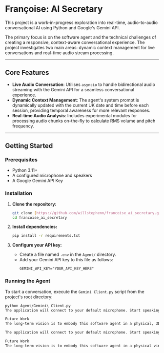 # Françoise: AI Secretary

This project is a work-in-progress exploration into real-time, audio-to-audio conversational AI using Python and Google's Gemini API.

The primary focus is on the software agent and the technical challenges of creating a responsive, context-aware conversational experience. The project investigates two main areas: dynamic context management for live conversations and real-time audio stream processing.

---

## Core Features

* **Live Audio Conversation**: Utilises `asyncio` to handle bidirectional audio streaming with the Gemini API for a seamless conversational experience.
* **Dynamic Context Management**: The agent's system prompt is dynamically updated with the current UK date and time before each session, providing temporal awareness for more relevant responses.
* **Real-time Audio Analysis**: Includes experimental modules for processing audio chunks on-the-fly to calculate RMS volume and pitch frequency.

---

## Getting Started

### Prerequisites

* Python 3.11+
* A configured microphone and speakers
* A Google Gemini API Key

### Installation

1.  **Clone the repository:**
    ```bash
    git clone [https://github.com/willstephenn/francoise_ai_secretary.git](https://github.com/willstephenn/francoise_ai_secretary.git)
    cd francoise_ai_secretary
    ```

2.  **Install dependencies:**
    ```bash
    pip install -r requirements.txt
    ```

3.  **Configure your API key:**
    * Create a file named `.env` in the `Agent/` directory.
    * Add your Gemini API key to this file as follows:
        ```
        GEMINI_API_KEY="YOUR_API_KEY_HERE"
        ```

### Running the Agent

To start a conversation, execute the `Gemini Client.py` script from the project's root directory:

```bash
python Agent/Gemini\ Client.py
The application will connect to your default microphone. Start speaking to begin the interaction.

Future Work
The long-term vision is to embody this software agent in a physical, 3D-printed vintage telephone, using a Raspberry Pi to run the core logic and handle hardware interfacing.

The application will connect to your default microphone. Start speaking to begin the interaction.

Future Work
The long-term vision is to embody this software agent in a physical vintage telephone, using a Raspberry Pi to run the core logic and handle hardware interfacing.
